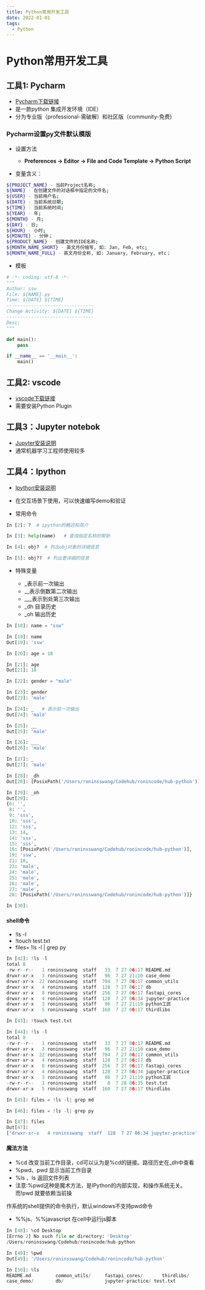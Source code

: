 ```yaml
---
title: Python常用开发工具
date: 2022-01-01
tags:
  - Python
---
```


# Python常用开发工具


## 工具1: Pycharm

- [Pycharm下载链接](https://www.jetbrains.com/zh-cn/pycharm/)
- 是一款python 集成开发环境（IDE）
- 分为专业版（professional-需破解）和社区版（community-免费)

### Pycharm设置py文件默认模版

- 设置方法
  - **Preferences -> Editor -> File and Code Template -> Python Script**

- 变量含义：

```bash
${PROJECT_NAME} - 当前Project名称;
${NAME} - 在创建文件的对话框中指定的文件名;
${USER} - 当前用户名;
${DATE} - 当前系统日期;
${TIME} - 当前系统时间;
${YEAR} - 年;
${MONTH} - 月;
${DAY} - 日;
${HOUR} - 小时;
${MINUTE} - 分钟；
${PRODUCT_NAME} - 创建文件的IDE名称;
${MONTH_NAME_SHORT} - 英文月份缩写, 如: Jan, Feb, etc;
${MONTH_NAME_FULL} - 英文月份全称, 如: January, February, etc；
```

- 模板

```python
# -*- coding: utf-8 -*-
"""
Author: ssw
File: ${NAME}.py
Time: ${DATE} ${TIME}
--------------------------------
Change Activity: ${DATE} ${TIME}
--------------------------------
Desc: 
"""

def main():
    pass

if __name__ == '__main__':
    main()
```



## 工具2: vscode

- [vscode下载链接](https://code.visualstudio.com/)
- 需要安装Python Plugin



## 工具3：Jupyter notebok

- [Jupyter安装说明](https://jupyter.org/install)
- 通常机器学习工程师使用较多



## 工具4：Ipython

- [Ipython安装说明](https://ipython.readthedocs.io/en/stable/install/index.html)
- 在交互场景下使用，可以快速编写demo和验证

- 常用命令

```python
In [2]: ?  # ipython的概述和简介

In [3]: help(name)   # 查询指定名称的帮助   

In [4]: obj?  # 列出obj对象的详细信息

In [5]: obj??  # 列出更详细的信息
```
- 特殊变量

  - _表示前一次输出
  - __表示倒数第二次输出
  - ___表示到处第三次输出
  - _dh 目录历史
  - _oh 输出历史

```python
In [18]: name = "ssw"

In [19]: name
Out[19]: 'ssw'

In [20]: age = 18

In [21]: age
Out[21]: 18

In [22]: gender = "male"

In [23]: gender
Out[23]: 'male'

In [24]: _   # 表示前一次输出
Out[24]: 'male'

In [25]: __  
Out[25]: 'male'

In [26]: ___
Out[26]: 'male'

In [27]: _
Out[27]: 'male'

In [28]: _dh
Out[28]: [PosixPath('/Users/roninsswang/Codehub/ronincode/hub-python')]

In [29]: _oh
Out[29]:
{6: '',
 8: '',
 9: 'sss',
 10: 'sss',
 12: 'sss',
 13: 14,
 14: 'sss',
 15: 'sss',
 16: [PosixPath('/Users/roninsswang/Codehub/ronincode/hub-python')],
 19: 'ssw',
 21: 18,
 23: 'male',
 24: 'male',
 25: 'male',
 26: 'male',
 27: 'male',
 28: [PosixPath('/Users/roninsswang/Codehub/ronincode/hub-python')]}

In [30]:
```
#### shell命令

- !ls -l
- !touch test.txt
- files= !ls -l | grep py
```python
In [42]: !ls -l
total 8
-rw-r--r--   1 roninsswang  staff   33  7 27 06:17 README.md
drwxr-xr-x   3 roninsswang  staff   96  7 27 21:10 case_demo
drwxr-xr-x  22 roninsswang  staff  704  7 27 06:17 common_utils
drwxr-xr-x   4 roninsswang  staff  128  7 27 06:17 db
drwxr-xr-x   8 roninsswang  staff  256  7 27 06:17 fastapi_cores
drwxr-xr-x   4 roninsswang  staff  128  7 27 06:34 jupyter-practice
drwxr-xr-x   3 roninsswang  staff   96  7 27 21:19 python工匠
drwxr-xr-x   5 roninsswang  staff  160  7 27 06:17 thirdlibs

In [43]: !touch test.txt

In [44]: !ls -l
total 8
-rw-r--r--   1 roninsswang  staff   33  7 27 06:17 README.md
drwxr-xr-x   3 roninsswang  staff   96  7 27 21:10 case_demo
drwxr-xr-x  22 roninsswang  staff  704  7 27 06:17 common_utils
drwxr-xr-x   4 roninsswang  staff  128  7 27 06:17 db
drwxr-xr-x   8 roninsswang  staff  256  7 27 06:17 fastapi_cores
drwxr-xr-x   4 roninsswang  staff  128  7 27 06:34 jupyter-practice
drwxr-xr-x   3 roninsswang  staff   96  7 27 21:19 python工匠
-rw-r--r--   1 roninsswang  staff    0  7 28 06:35 test.txt
drwxr-xr-x   5 roninsswang  staff  160  7 27 06:17 thirdlibs

In [45]: files = !ls -l| grep md

In [46]: files = !ls -l| grep py

In [47]: files
Out[47]:
['drwxr-xr-x   4 roninsswang  staff  128  7 27 06:34 jupyter-practice',
```
#### 魔法方法

- %cd 改变当前工作目录，cd可以认为是%cd的链接。路径历史在_dh中查看
- %pwd、pwd 显示当前工作目录
- %ls 、ls 返回文件列表
- 注意:%pwd这种是魔术方法，是IPython的内部实现，和操作系统无关。而!pwd 就要依赖当前操

作系统的shell提供的命令执行，默认windows不支持pwd命令

- %%js、%%javascript 在cell中运行js脚本

```python
In [48]: %cd Desktop
[Errno 2] No such file or directory: 'Desktop'
/Users/roninsswang/Codehub/ronincode/hub-python

In [49]: %pwd
Out[49]: '/Users/roninsswang/Codehub/ronincode/hub-python'

In [50]: %ls
README.md         common_utils/     fastapi_cores/       thirdlibs/
case_demo/        db/               jupyter-practice/ test.txt
```


